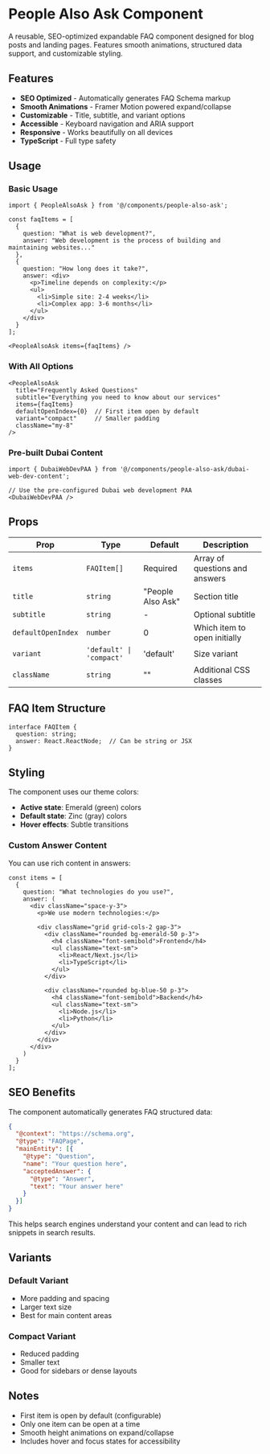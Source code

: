 # People Also Ask Component

A reusable, SEO-optimized expandable FAQ component designed for blog posts and landing pages. Features smooth animations, structured data support, and customizable styling.

## Features

- **SEO Optimized** - Automatically generates FAQ Schema markup
- **Smooth Animations** - Framer Motion powered expand/collapse
- **Customizable** - Title, subtitle, and variant options
- **Accessible** - Keyboard navigation and ARIA support
- **Responsive** - Works beautifully on all devices
- **TypeScript** - Full type safety

## Usage

### Basic Usage

```tsx
import { PeopleAlsoAsk } from '@/components/people-also-ask';

const faqItems = [
  {
    question: "What is web development?",
    answer: "Web development is the process of building and maintaining websites..."
  },
  {
    question: "How long does it take?",
    answer: <div>
      <p>Timeline depends on complexity:</p>
      <ul>
        <li>Simple site: 2-4 weeks</li>
        <li>Complex app: 3-6 months</li>
      </ul>
    </div>
  }
];

<PeopleAlsoAsk items={faqItems} />
```

### With All Options

```tsx
<PeopleAlsoAsk
  title="Frequently Asked Questions"
  subtitle="Everything you need to know about our services"
  items={faqItems}
  defaultOpenIndex={0}  // First item open by default
  variant="compact"     // Smaller padding
  className="my-8"
/>
```

### Pre-built Dubai Content

```tsx
import { DubaiWebDevPAA } from '@/components/people-also-ask/dubai-web-dev-content';

// Use the pre-configured Dubai web development PAA
<DubaiWebDevPAA />
```

## Props

| Prop | Type | Default | Description |
|------|------|---------|-------------|
| `items` | `FAQItem[]` | Required | Array of questions and answers |
| `title` | `string` | "People Also Ask" | Section title |
| `subtitle` | `string` | - | Optional subtitle |
| `defaultOpenIndex` | `number` | 0 | Which item to open initially |
| `variant` | `'default' \| 'compact'` | 'default' | Size variant |
| `className` | `string` | "" | Additional CSS classes |

## FAQ Item Structure

```tsx
interface FAQItem {
  question: string;
  answer: React.ReactNode;  // Can be string or JSX
}
```

## Styling

The component uses our theme colors:
- **Active state**: Emerald (green) colors
- **Default state**: Zinc (gray) colors
- **Hover effects**: Subtle transitions

### Custom Answer Content

You can use rich content in answers:

```tsx
const items = [
  {
    question: "What technologies do you use?",
    answer: (
      <div className="space-y-3">
        <p>We use modern technologies:</p>
        
        <div className="grid grid-cols-2 gap-3">
          <div className="rounded bg-emerald-50 p-3">
            <h4 className="font-semibold">Frontend</h4>
            <ul className="text-sm">
              <li>React/Next.js</li>
              <li>TypeScript</li>
            </ul>
          </div>
          
          <div className="rounded bg-blue-50 p-3">
            <h4 className="font-semibold">Backend</h4>
            <ul className="text-sm">
              <li>Node.js</li>
              <li>Python</li>
            </ul>
          </div>
        </div>
      </div>
    )
  }
];
```

## SEO Benefits

The component automatically generates FAQ structured data:

```json
{
  "@context": "https://schema.org",
  "@type": "FAQPage",
  "mainEntity": [{
    "@type": "Question",
    "name": "Your question here",
    "acceptedAnswer": {
      "@type": "Answer",
      "text": "Your answer here"
    }
  }]
}
```

This helps search engines understand your content and can lead to rich snippets in search results.

## Variants

### Default Variant
- More padding and spacing
- Larger text size
- Best for main content areas

### Compact Variant
- Reduced padding
- Smaller text
- Good for sidebars or dense layouts

## Notes

- First item is open by default (configurable)
- Only one item can be open at a time
- Smooth height animations on expand/collapse
- Includes hover and focus states for accessibility